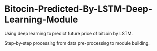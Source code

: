 # Bitocin-Predicted-By-LSTM-Deep-Learning-Module
Using deep learning to predict future price of bitcoin by LSTM.



Step-by-step processing from data pre-processing to module building.
